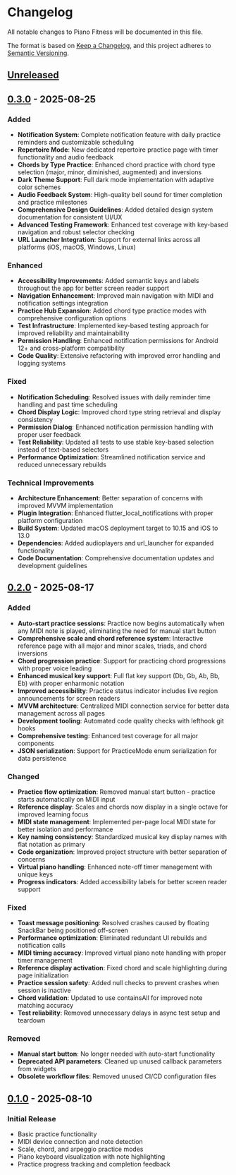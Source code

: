 # Changelog

All notable changes to Piano Fitness will be documented in this file.

The format is based on [Keep a Changelog](https://keepachangelog.com/en/1.0.0/),
and this project adheres to [Semantic Versioning](https://semver.org/spec/v2.0.0.html).

## [Unreleased]

[Unreleased]: https://github.com/PianoFitness/app/compare/v0.3.0...HEAD

## [0.3.0] - 2025-08-25

### Added

- **Notification System**: Complete notification feature with daily practice reminders and customizable scheduling
- **Repertoire Mode**: New dedicated repertoire practice page with timer functionality and audio feedback
- **Chords by Type Practice**: Enhanced chord practice with chord type selection (major, minor, diminished, augmented) and inversions
- **Dark Theme Support**: Full dark mode implementation with adaptive color schemes
- **Audio Feedback System**: High-quality bell sound for timer completion and practice milestones
- **Comprehensive Design Guidelines**: Added detailed design system documentation for consistent UI/UX
- **Advanced Testing Framework**: Enhanced test coverage with key-based navigation and robust selector checking
- **URL Launcher Integration**: Support for external links across all platforms (iOS, macOS, Windows, Linux)

### Enhanced

- **Accessibility Improvements**: Added semantic keys and labels throughout the app for better screen reader support
- **Navigation Enhancement**: Improved main navigation with MIDI and notification settings integration
- **Practice Hub Expansion**: Added chord type practice modes with comprehensive configuration options
- **Test Infrastructure**: Implemented key-based testing approach for improved reliability and maintainability
- **Permission Handling**: Enhanced notification permissions for Android 12+ and cross-platform compatibility
- **Code Quality**: Extensive refactoring with improved error handling and logging systems

### Fixed

- **Notification Scheduling**: Resolved issues with daily reminder time handling and past time scheduling
- **Chord Display Logic**: Improved chord type string retrieval and display consistency
- **Permission Dialog**: Enhanced notification permission handling with proper user feedback
- **Test Reliability**: Updated all tests to use stable key-based selection instead of text-based selectors
- **Performance Optimization**: Streamlined notification service and reduced unnecessary rebuilds

### Technical Improvements

- **Architecture Enhancement**: Better separation of concerns with improved MVVM implementation
- **Plugin Integration**: Enhanced flutter_local_notifications with proper platform configuration
- **Build System**: Updated macOS deployment target to 10.15 and iOS to 13.0
- **Dependencies**: Added audioplayers and url_launcher for expanded functionality
- **Code Documentation**: Comprehensive documentation updates and development guidelines

[0.3.0]: https://github.com/PianoFitness/app/compare/v0.2.0...v0.3.0
[0.2.0]: https://github.com/PianoFitness/app/compare/v0.1.0...v0.2.0
[0.1.0]: https://github.com/PianoFitness/app/releases/tag/v0.1.0

## [0.2.0] - 2025-08-17

### Added

- **Auto-start practice sessions**: Practice now begins automatically when any MIDI note is played, eliminating the need for manual start button
- **Comprehensive scale and chord reference system**: Interactive reference page with all major and minor scales, triads, and chord inversions
- **Chord progression practice**: Support for practicing chord progressions with proper voice leading
- **Enhanced musical key support**: Full flat key support (Db, Gb, Ab, Bb, Eb) with proper enharmonic notation
- **Improved accessibility**: Practice status indicator includes live region announcements for screen readers
- **MVVM architecture**: Centralized MIDI connection service for better data management across all pages
- **Development tooling**: Automated code quality checks with lefthook git hooks
- **Comprehensive testing**: Enhanced test coverage for all major components
- **JSON serialization**: Support for PracticeMode enum serialization for data persistence

### Changed

- **Practice flow optimization**: Removed manual start button - practice starts automatically on MIDI input
- **Reference display**: Scales and chords now display in a single octave for improved learning focus
- **MIDI state management**: Implemented per-page local MIDI state for better isolation and performance
- **Key naming consistency**: Standardized musical key display names with flat notation as primary
- **Code organization**: Improved project structure with better separation of concerns
- **Virtual piano handling**: Enhanced note-off timer management with unique keys
- **Progress indicators**: Added accessibility labels for better screen reader support

### Fixed

- **Toast message positioning**: Resolved crashes caused by floating SnackBar being positioned off-screen
- **Performance optimization**: Eliminated redundant UI rebuilds and notification calls
- **MIDI timing accuracy**: Improved virtual piano note handling with proper timer management
- **Reference display activation**: Fixed chord and scale highlighting during page initialization
- **Practice session safety**: Added null checks to prevent crashes when session is inactive
- **Chord validation**: Updated to use containsAll for improved note matching accuracy
- **Test reliability**: Removed unnecessary delays in async test setup and teardown

### Removed

- **Manual start button**: No longer needed with auto-start functionality
- **Deprecated API parameters**: Cleaned up unused callback parameters from widgets
- **Obsolete workflow files**: Removed unused CI/CD configuration files

## [0.1.0] - 2025-08-10

### Initial Release

- Basic practice functionality
- MIDI device connection and note detection
- Scale, chord, and arpeggio practice modes
- Piano keyboard visualization with note highlighting
- Practice progress tracking and completion feedback
